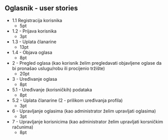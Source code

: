 ## Oglasnik - user stories
- 1.1 Registracija korisnika
	- 5pt
- 1.2 - Prijava korisnika
	- 3pt
- 1.3 - Uplata članarine
	- 13pt
- 1.4 - Objava oglasa
	- 8pt
- 2 - Pregled oglasa (kao korisnik želim pregledavati objavljene oglase da bi pronašao uslugu/robu ili procijenio tržište)
	- 20pt
- 3 - Uređivanje oglasa
	- 8pt
- 5.1 - Uređivanje (korisničkih) podataka
	- 8pt
- 5.2 - Uplata članarine (2 - prilikom uređivanja profila)
	- 3pt
- 6 - Upravljanje oglasima (kao administrator želim upravljati oglasima)
	- 3pt
- 7 - Upravljanje korisnicima (kao administrator želim upravljati korsničkim računima)
	- 8pt
